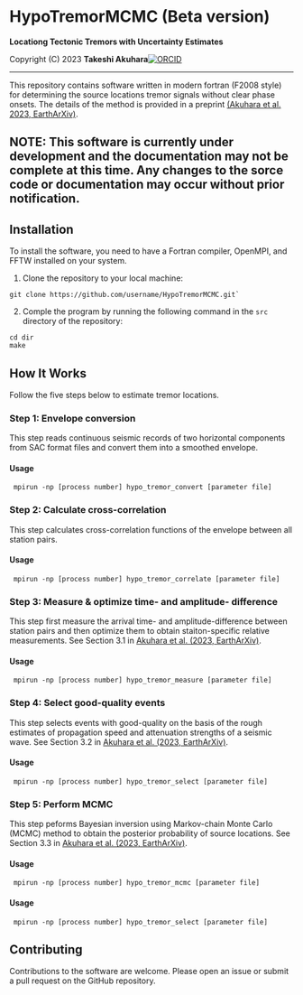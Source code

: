 # HypoTremorMCMC (Beta version)

__Locationg Tectonic Tremors with Uncertainty Estimates__

Copyright (C) 2023 __Takeshi Akuhara__[![ORCID](https://orcid.org/sites/default/files/images/orcid_16x16.png)](https://orcid.org/0000-0002-6129-8459)

---

This repository contains software written in modern fortran (F2008 style) for 
determining the source locations tremor signals without clear phase onsets. The details of the method is provided in a preprint 
[(Akuhara et al. 2023, EarthArXiv)](https://doi.org/10.31223/X59S9J).


 
## __NOTE: This software is currently under development and the documentation may not be complete at this time. Any changes to the sorce code or documentation may occur without prior notification.__

## Installation 

To install the software, you need to have a Fortran compiler, OpenMPI, and FFTW installed on your system. 


1. Clone the repository to your local machine:
```
git clone https://github.com/username/HypoTremorMCMC.git` 
```

2. Comple the program by running the following command in the `src` directory of the repository: 

```
cd dir
make
``` 
## How It Works

Follow the five steps below to estimate tremor locations.

### Step 1: Envelope conversion

This step reads continuous seismic records of two horizontal components from SAC format files and convert them into a smoothed envelope. 

#### Usage
```
 mpirun -np [process number] hypo_tremor_convert [parameter file]
```

### Step 2: Calculate cross-correlation

This step calculates cross-correlation functions of the envelope between all station pairs. 

#### Usage
```
 mpirun -np [process number] hypo_tremor_correlate [parameter file]
```

### Step 3: Measure & optimize time- and amplitude- difference

This step first measure the arrival time- and amplitude-difference between station pairs and then optimize them to obtain staiton-specific relative measurements.
See Section 3.1 in [Akuhara et al. (2023, EarthArXiv)](https://doi.org/10.31223/X59S9J).

#### Usage
```
 mpirun -np [process number] hypo_tremor_measure [parameter file]
```

### Step 4: Select good-quality events

This step selects events with good-quality on the basis of the rough estimates of propagation speed and attenuation strengths of a seismic wave.
See Section 3.2 in [Akuhara et al. (2023, EarthArXiv)](https://doi.org/10.31223/X59S9J).

#### Usage
```
 mpirun -np [process number] hypo_tremor_select [parameter file]
```

### Step 5: Perform MCMC 

This step peforms Bayesian inversion using Markov-chain Monte Carlo (MCMC) method to obtain the posterior probability of source locations.
See Section 3.3 in [Akuhara et al. (2023, EarthArXiv)](https://doi.org/10.31223/X59S9J).

#### Usage
```
 mpirun -np [process number] hypo_tremor_mcmc [parameter file]
```

#### Usage
```
 mpirun -np [process number] hypo_tremor_select [parameter file]
```

## Contributing

Contributions to the software are welcome. Please open an issue or submit a pull request on the GitHub repository.
